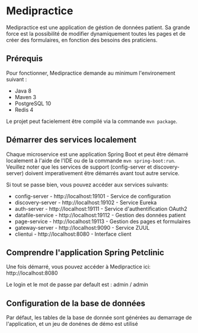 # Medipractice

Medipractice est une application de géstion de données patient.
Sa grande force est la possibilité de modifier dynamiquement toutes les pages et de créer des formulaires, en fonction des besoins des praticiens.

## Prérequis
Pour fonctionner, Medipractice demande au minimum l'environement suivant :

- Java 8
- Maven 3
- PostgreSQL 10 
- Redis 4

Le projet peut facielement être compilé via la commande `mvn package`.

## Démarrer des services localement
Chaque microservice est une application Spring Boot et peut être démarré localement à l'aide de l'IDE ou de la commande `mvn spring-boot:run`. 
Veuillez noter que les services de support (config-server et discovery-server) doivent imperativement être démarrés avant tout autre service.

Si tout se passe bien, vous pouvez accéder aux services suivants:
* config-server     - http://localhost:19101 - Service de configuration
* discovery-server  - http://localhost:19102 - Service Eureka
* auth-server       - http://localhost:19111 - Service d'authentification OAuth2
* datafile-service  - http://localhost:19112 - Gestion des données patient
* page-service      - http://localhost:19113 - Gestion des pages et formulaires
* gateway-server    - http://localhost:9090 - Service ZUUL
* clientui          - http://localhost:8080 - Interface client


## Comprendre l'application Spring Petclinic

Une fois démarré, vous pouvez accéder à Medipractice ici: http://localhost:8080

Le login et le mot de passe par default est : admin / admin


## Configuration de la base de données

Par défaut, les tables de la base de donnée sont générées au demarrage de l'application, et un jeu de donénes de démo est utilisé
